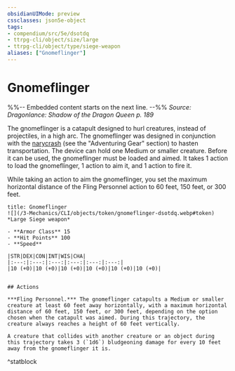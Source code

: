 ```yaml
---
obsidianUIMode: preview
cssclasses: json5e-object
tags:
- compendium/src/5e/dsotdq
- ttrpg-cli/object/size/large
- ttrpg-cli/object/type/siege-weapon
aliases: ["Gnomeflinger"]
---
```

# Gnomeflinger
%%-- Embedded content starts on the next line. --%%
*Source: Dragonlance: Shadow of the Dragon Queen p. 189*  

The gnomeflinger is a catapult designed to hurl creatures, instead of projectiles, in a high arc. The gnomeflinger was designed in conjunction with the [narycrash](/3-Mechanics/CLI/items/narycrash-dsotdq.md) (see the "Adventuring Gear" section) to hasten transportation. The device can hold one Medium or smaller creature. Before it can be used, the gnomeflinger must be loaded and aimed. It takes 1 action to load the gnomeflinger, 1 action to aim it, and 1 action to fire it.

While taking an action to aim the gnomeflinger, you set the maximum horizontal distance of the Fling Personnel action to 60 feet, 150 feet, or 300 feet.

```ad-statblock
title: Gnomeflinger
![](/3-Mechanics/CLI/objects/token/gnomeflinger-dsotdq.webp#token)
*Large Siege weapon*

- **Armor Class** 15
- **Hit Points** 100
- **Speed** 

|STR|DEX|CON|INT|WIS|CHA|
|:---:|:---:|:---:|:---:|:---:|:---:|
|10 (+0)|10 (+0)|10 (+0)|10 (+0)|10 (+0)|10 (+0)|


## Actions

***Fling Personnel.*** The gnomeflinger catapults a Medium or smaller creature at least 60 feet away horizontally, with a maximum horizontal distance of 60 feet, 150 feet, or 300 feet, depending on the option chosen when the catapult was aimed. During this trajectory, the creature always reaches a height of 60 feet vertically.

A creature that collides with another creature or an object during this trajectory takes 3 (`1d6`) bludgeoning damage for every 10 feet away from the gnomeflinger it is.
```
^statblock